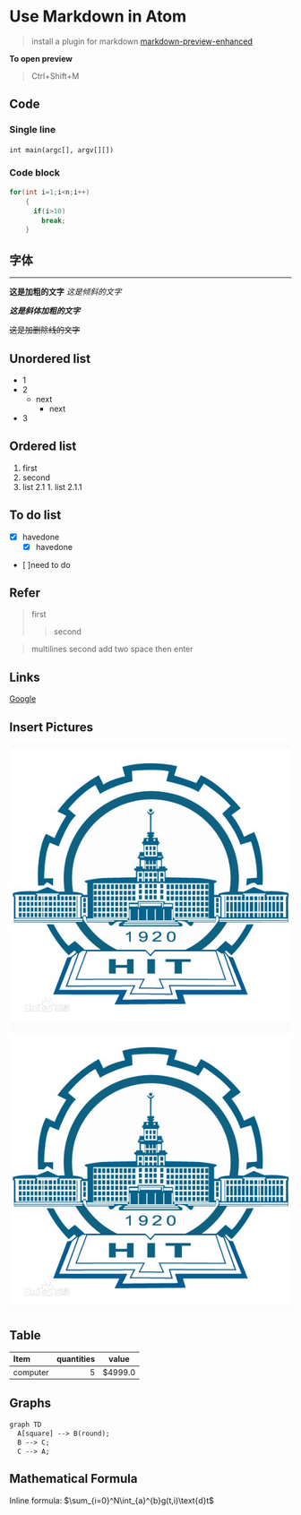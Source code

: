 # Use Markdown in Atom
>install a plugin for markdown
[markdown-preview-enhanced](https://shd101wyy.github.io/markdown-preview-enhanced/#/zh-cn/installation)

**To open preview**
> Ctrl+Shift+M

## Code
### Single line
`int main(argc[], argv[][])`
### Code block
```C
for(int i=1;i<n;i++)
    {
      if(i>10)
        break;
    }
```
## 字体
----
**这是加粗的文字**
*这是倾斜的文字*

***这是斜体加粗的文字***

~~这是加删除线的文字~~

## Unordered list
- 1
- 2
  - next
    - next
- 3

## Ordered list
1. first
2. second
  1. list 2.1
    1. list 2.1.1

## To do list
- [x] havedone
  - [x] havedone
- [ ]need to do

## Refer
> first
>>second

> multilines
second
add two space then enter

## Links
[Google](http://www.google.com)
## Insert Pictures
![HIT_logo](../pic/HIT_logo.jpg)
![HIT_logo](/assets/HIT_logo.jpg)
## Table
| Item | quantities | value |
| :--- | ---------:|:----:|
| computer| 5 | $4999.0|

## Graphs
```mermaid
graph TD
  A[square] --> B(round);
  B --> C;
  C --> A;
```



## Mathematical Formula
Inline formula: $\sum_{i=0}^N\int_{a}^{b}g(t,i)\text{d}t$
